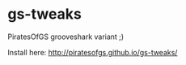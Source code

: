 # gs-tweaks

PiratesOfGS grooveshark variant ;)

Install here: http://piratesofgs.github.io/gs-tweaks/